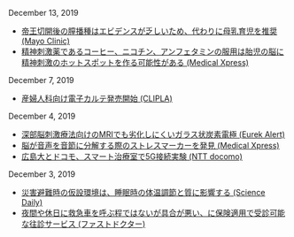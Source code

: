 December 13, 2019
* [帝王切開後の膣播種はエビデンスが乏しいため、代わりに母乳育児を推奨 (Mayo Clinic)](https://www.mayoclinic.org/healthy-lifestyle/infant-and-toddler-health/expert-answers/vaginal-seeding/faq-20380881)
* [精神刺激薬であるコーヒー、ニコチン、アンフェタミンの服用は胎児の脳に精神刺激のホットスポットを作る可能性がある (Medical Xpress)](https://medicalxpress.com/news/2019-12-coffee-nicotine-amphetamines-hot-fetal.html)

December 7, 2019
* [産婦人科向け電子カルテ発売開始 (CLIPLA)](https://clipla.jp/news/2019/12/05/20191205/)

December 4, 2019
* [深部脳刺激療法向けのMRIでも劣化しにくいガラス状炭素電極 (Eurek Alert)](https://www.eurekalert.org/pub_releases/2019-11/sdsu-dbs111919.php)
* [脳が音声を音節に分解する際のストレスマーカーを発見 (Medical Xpress)](https://medicalxpress.com/news/2019-11-brain-rhythms-speech.html)
* [広島大とドコモ、スマート治療室で5G接続実験 (NTT docomo)](https://www.nttdocomo.co.jp/binary/pdf/info/news_release/topics_191129_01.pdf)

December 3, 2019
* [災害避難時の仮設環境は、睡眠時の体温調節と質に影響する (Science Daily)](https://www.sciencedaily.com/releases/2019/11/191113101838.htm)
* [夜間や休日に救急車を呼ぶ程ではないが具合が悪い、に保険適用で受診可能な往診サービス (ファストドクター)](https://fastdoctor.jp/)
